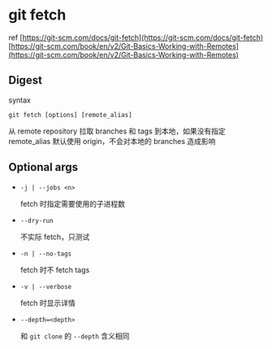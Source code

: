 # git fetch

ref
[https://git-scm.com/docs/git-fetch](https://git-scm.com/docs/git-fetch)
[https://git-scm.com/book/en/v2/Git-Basics-Working-with-Remotes](https://git-scm.com/book/en/v2/Git-Basics-Working-with-Remotes)

## Digest
syntax
```
git fetch [options] [remote_alias]
```
从 remote repository 拉取 branches 和 tags 到本地，如果没有指定 remote_alias 默认使用 origin，不会对本地的 branches 造成影响
## Optional args

- `-j | --jobs <n>`

  fetch 时指定需要使用的子进程数 

- `--dry-run`

  不实际 fetch，只测试

- `-n | --no-tags`

  fetch 时不 fetch tags

- `-v | --verbose`

  fetch 时显示详情

- `--depth=<depth>`

  和 `git clone` 的 `--depth` 含义相同
